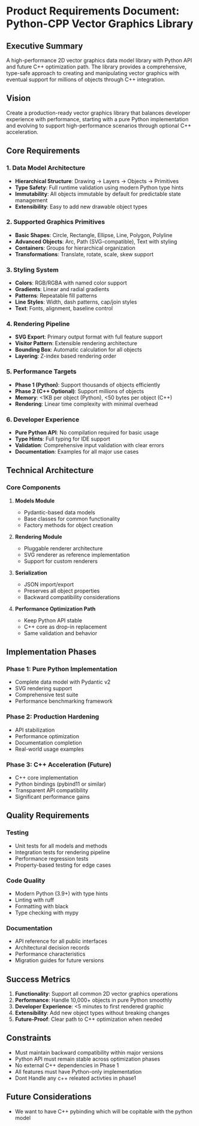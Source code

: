 # Product Requirements Document: Python-CPP Vector Graphics Library

## Executive Summary

A high-performance 2D vector graphics data model library with Python API and future C++ optimization path. The library provides a comprehensive, type-safe approach to creating and manipulating vector graphics with eventual support for millions of objects through C++ integration.

## Vision

Create a production-ready vector graphics library that balances developer experience with performance, starting with a pure Python implementation and evolving to support high-performance scenarios through optional C++ acceleration.

## Core Requirements

### 1. Data Model Architecture
- **Hierarchical Structure**: Drawing → Layers → Objects → Primitives
- **Type Safety**: Full runtime validation using modern Python type hints
- **Immutability**: All objects immutable by default for predictable state management
- **Extensibility**: Easy to add new drawable object types

### 2. Supported Graphics Primitives
- **Basic Shapes**: Circle, Rectangle, Ellipse, Line, Polygon, Polyline
- **Advanced Objects**: Arc, Path (SVG-compatible), Text with styling
- **Containers**: Groups for hierarchical organization
- **Transformations**: Translate, rotate, scale, skew support

### 3. Styling System
- **Colors**: RGB/RGBA with named color support
- **Gradients**: Linear and radial gradients
- **Patterns**: Repeatable fill patterns
- **Line Styles**: Width, dash patterns, cap/join styles
- **Text**: Fonts, alignment, baseline control

### 4. Rendering Pipeline
- **SVG Export**: Primary output format with full feature support
- **Visitor Pattern**: Extensible rendering architecture
- **Bounding Box**: Automatic calculation for all objects
- **Layering**: Z-index based rendering order

### 5. Performance Targets
- **Phase 1 (Python)**: Support thousands of objects efficiently
- **Phase 2 (C++ Optional)**: Support millions of objects
- **Memory**: <1KB per object (Python), <50 bytes per object (C++)
- **Rendering**: Linear time complexity with minimal overhead

### 6. Developer Experience
- **Pure Python API**: No compilation required for basic usage
- **Type Hints**: Full typing for IDE support
- **Validation**: Comprehensive input validation with clear errors
- **Documentation**: Examples for all major use cases

## Technical Architecture

### Core Components

1. **Models Module**
   - Pydantic-based data models
   - Base classes for common functionality
   - Factory methods for object creation

2. **Rendering Module**
   - Pluggable renderer architecture
   - SVG renderer as reference implementation
   - Support for custom renderers

3. **Serialization**
   - JSON import/export
   - Preserves all object properties
   - Backward compatibility considerations

4. **Performance Optimization Path**
   - Keep Python API stable
   - C++ core as drop-in replacement
   - Same validation and behavior

## Implementation Phases

### Phase 1: Pure Python Implementation
- Complete data model with Pydantic v2
- SVG rendering support
- Comprehensive test suite
- Performance benchmarking framework

### Phase 2: Production Hardening
- API stabilization
- Performance optimization
- Documentation completion
- Real-world usage examples

### Phase 3: C++ Acceleration (Future)
- C++ core implementation
- Python bindings (pybind11 or similar)
- Transparent API compatibility
- Significant performance gains

## Quality Requirements

### Testing
- Unit tests for all models and methods
- Integration tests for rendering pipeline
- Performance regression tests
- Property-based testing for edge cases

### Code Quality
- Modern Python (3.9+) with type hints
- Linting with ruff
- Formatting with black
- Type checking with mypy

### Documentation
- API reference for all public interfaces
- Architectural decision records
- Performance characteristics
- Migration guides for future versions

## Success Metrics

1. **Functionality**: Support all common 2D vector graphics operations
2. **Performance**: Handle 10,000+ objects in pure Python smoothly
3. **Developer Experience**: <5 minutes to first rendered graphic
4. **Extensibility**: Add new object types without breaking changes
5. **Future-Proof**: Clear path to C++ optimization when needed

## Constraints

- Must maintain backward compatibility within major versions
- Python API must remain stable across optimization phases
- No external C++ dependencies in Phase 1
- All features must have Python-only implementation
- Dont Handle any c++ releated activties in phase1

## Future Considerations
* We want to have C++ pybinding which will be copitable with the python model
